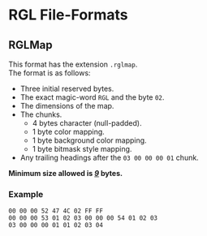 
# RGL File-Formats

## RGLMap

This format has the extension `.rglmap`.  
The format is as follows:

* Three initial reserved bytes.
* The exact magic-word `RGL` and the byte `02`.
* The dimensions of the map.
* The chunks.
  * 4 bytes character (null-padded).
  * 1 byte color mapping.
  * 1 byte background color mapping.
  * 1 byte bitmask style mapping.
* Any trailing headings after the `03 00 00 00 01` chunk.

**Minimum size allowed is <u>_9_</u> bytes.**

### Example

```plaitext
00 00 00 52 47 4C 02 FF FF
00 00 00 53 01 02 03 00 00 00 54 01 02 03
03 00 00 00 01 01 02 03 04
```
